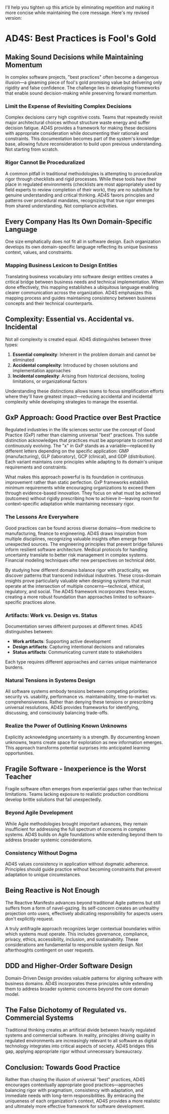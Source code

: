 I'll help you tighten up this article by eliminating repetition and making it more concise while maintaining the core message. Here's my revised version:

# AD4S: Best Practices is Fool's Gold

## Making Sound Decisions while Maintaining Momentum

In complex software projects, "best practices" often become a dangerous illusion—a gleaming piece of fool's gold promising value but delivering only rigidity and false confidence. The challenge lies in developing frameworks that enable sound decision-making while preserving forward momentum.

### Limit the Expense of Revisiting Complex Decisions

Complex decisions carry high cognitive costs. Teams that repeatedly revisit major architectural choices without structure waste energy and suffer decision fatigue. AD4S provides a framework for making these decisions with appropriate consideration while documenting their rationale and constraints. This documentation becomes part of the system's knowledge base, allowing future reconsideration to build upon previous understanding. Not starting from scratch.

### Rigor Cannot Be Proceduralized

A common pitfall in traditional methodologies is attempting to proceduralize rigor through checklists and rigid processes. While these tools have their place in regulated environments (checklists are most appropriately used by field experts to review completion of their work), they are no substitute for genuine understanding and critical thinking. AD4S favors principles and patterns over procedural mandates, recognizing that true rigor emerges from shared understanding. Not compliance activities.

## Every Company Has Its Own Domain-Specific Language

One size emphatically does not fit all in software design. Each organization develops its own domain-specific language reflecting its unique business context, values, and constraints.

### Mapping Business Lexicon to Design Entities

Translating business vocabulary into software design entities creates a critical bridge between business needs and technical implementation. When done effectively, this mapping establishes a ubiquitous language enabling clearer communication across the organization. AD4S emphasizes this mapping process and guides maintaining consistency between business concepts and their technical counterparts.

## Complexity: Essential vs. Accidental vs. Incidental

Not all complexity is created equal. AD4S distinguishes between three types:

1. **Essential complexity**: Inherent in the problem domain and cannot be eliminated
2. **Accidental complexity**: Introduced by chosen solutions and implementation approaches
3. **Incidental complexity**: Arising from historical decisions, tooling limitations, or organizational factors

Understanding these distinctions allows teams to focus simplification efforts where they'll have greatest impact—reducing accidental and incidental complexity while developing strategies to manage the essential.

## GxP Approach: Good Practice over Best Practice

Regulated industries in the life sciences sector use the concept of Good Practice (GxP) rather than claiming universal "best" practices. This subtle distinction acknowledges that practices must be appropriate to context and continuously evolving. The "x" in GxP stands as a variable—replaced by different letters depending on the specific application: GMP (manufacturing), GLP (laboratory), GCP (clinical), and GDP (distribution). Each variant maintains core principles while adapting to its domain's unique requirements and constraints.

What makes this approach powerful is its foundation in continuous improvement rather than static perfection. GxP frameworks establish minimum requirements while encouraging organizations to exceed them through evidence-based innovation. They focus on what must be achieved (outcomes) without rigidly prescribing how to achieve it—leaving room for context-specific adaptation while maintaining necessary rigor.

### The Lessons Are Everywhere

Good practices can be found across diverse domains—from medicine to manufacturing, finance to engineering. AD4S draws inspiration from multiple disciplines, recognizing valuable insights often emerge from unexpected sources. The engineering principles that prevent bridge failures inform resilient software architecture. Medical protocols for handling uncertainty translate to better risk management in complex systems. Financial modeling techniques offer new perspectives on technical debt.

By studying how different domains balance rigor with practicality, we discover patterns that transcend individual industries. These cross-domain insights prove particularly valuable when designing systems that must operate at the intersection of multiple concerns—technical, ethical, regulatory, and social. The AD4S framework incorporates these lessons, creating a more robust foundation than approaches limited to software-specific practices alone.

### Artifacts: Work vs. Design vs. Status

Documentation serves different purposes at different times. AD4S distinguishes between:

- **Work artifacts**: Supporting active development
- **Design artifacts**: Capturing intentional decisions and rationales
- **Status artifacts**: Communicating current state to stakeholders

Each type requires different approaches and carries unique maintenance burdens.

### Natural Tensions in Systems Design

All software systems embody tensions between competing priorities: security vs. usability, performance vs. maintainability, time-to-market vs. comprehensiveness. Rather than denying these tensions or prescribing universal resolutions, AD4S provides frameworks for identifying, discussing, and consciously balancing trade-offs.

### Realize the Power of Outlining Known Unknowns

Explicitly acknowledging uncertainty is a strength. By documenting known unknowns, teams create space for exploration as new information emerges. This approach transforms potential surprises into anticipated learning opportunities.

## Fragile Software - Inexperience is the Worst Teacher

Fragile software often emerges from experiential gaps rather than technical limitations. Teams lacking exposure to realistic production conditions develop brittle solutions that fail unexpectedly.

### Beyond Agile Development

While Agile methodologies brought important advances, they remain insufficient for addressing the full spectrum of concerns in complex systems. AD4S builds on Agile foundations while extending beyond them to address broader systemic considerations.

### Consistency Without Dogma

AD4S values consistency in application without dogmatic adherence. Principles should guide practice without becoming constraints that prevent adaptation to unique circumstances.

## Being Reactive is Not Enough

The Reactive Manifesto advances beyond traditional Agile patterns but still suffers from a form of navel-gazing. Its self-concern creates an unhealthy projection onto users, effectively abdicating responsibility for aspects users don't explicitly request.

A truly antifragile approach recognizes larger contextual boundaries within which systems must operate. This includes governance, compliance, privacy, ethics, accessibility, inclusion, and sustainability. These considerations are fundamental to responsible system design. Not afterthoughts contingent on user requests.

## DDD and Higher-Order Software Design

Domain-Driven Design provides valuable patterns for aligning software with business domains. AD4S incorporates these principles while extending them to address broader systemic concerns beyond the core domain model.

## The False Dichotomy of Regulated vs. Commercial Systems

Traditional thinking creates an artificial divide between heavily regulated systems and commercial software. In reality, principles driving quality in regulated environments are increasingly relevant to all software as digital technology integrates into critical aspects of society. AD4S bridges this gap, applying appropriate rigor without unnecessary bureaucracy.

## Conclusion: Towards Good Practice

Rather than chasing the illusion of universal "best" practices, AD4S encourages contextually appropriate good practices—approaches balancing rigor with pragmatism, consistency with adaptation, and immediate needs with long-term responsibilities. By embracing the uniqueness of each organization's context, AD4S provides a more realistic and ultimately more effective framework for software development.